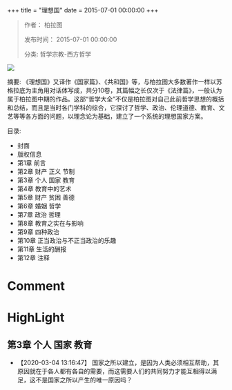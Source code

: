 +++
title = "理想国"
date = 2015-07-01 00:00:00
+++

> 作者： 柏拉图
> 
> 发布时间： 2015-07-01 00:00:00
> 
> 分类: 哲学宗教-西方哲学

![](https://wfqqreader-1252317822.image.myqcloud.com/cover/459/921459/s_921459.jpg)

摘要: 《理想国》又译作《国家篇》、《共和国》等，与柏拉图大多数著作一样以苏格拉底为主角用对话体写成，共分10卷，其篇幅之长仅次于《法律篇》，一般认为属于柏拉图中期的作品。这部“哲学大全”不仅是柏拉图对自己此前哲学思想的概括和总结，而且是当时各门学科的综合，它探讨了哲学、政治、伦理道德、教育、文艺等等各方面的问题，以理念论为基础，建立了一个系统的理想国家方案。

目录: 
- 封面
- 版权信息
- 第1章 前言
- 第2章 财产 正义 节制
- 第3章 个人 国家 教育
- 第4章 教育中的艺术
- 第5章 财产 贫困 善德
- 第6章 婚姻 哲学
- 第7章 政治 哲理
- 第8章 教育之实在与影响
- 第9章 四种政治
- 第10章 正当政治与不正当政治的乐趣
- 第11章 生活的酬报
- 第12章 注释

# Comment



# HighLight

## 第3章 个人 国家 教育
- 【2020-03-04 13:16:47】 国家之所以建立，是因为人类必须相互帮助，其原因就在于各人都有各自的需要，而这需要人们的共同努力才能互相得以满足，这不是国家之所以产生的唯一原因吗？ 
